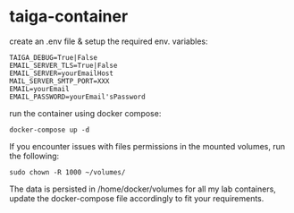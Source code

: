 # taiga-container

create an .env file & setup the required env. variables:

~~~
TAIGA_DEBUG=True|False
EMAIL_SERVER_TLS=True|False
EMAIL_SERVER=yourEmailHost
MAIL_SERVER_SMTP_PORT=XXX
EMAIL=yourEmail
EMAIL_PASSWORD=yourEmail'sPassword
~~~

run the container using docker compose:

~~~
docker-compose up -d
~~~

If you encounter issues with files permissions in the mounted volumes, run the following:

~~~
sudo chown -R 1000 ~/volumes/
~~~

The data is persisted in /home/docker/volumes for all my lab containers, update the docker-compose file accordingly to fit your requirements.

